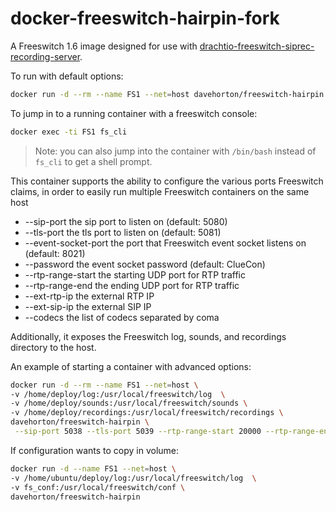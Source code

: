 # docker-freeswitch-hairpin-fork

A Freeswitch 1.6 image designed for use with [drachtio-freeswitch-siprec-recording-server](http://davehorton.github.io/drachtio-siprec-recording-server/).

To run with default options:
```bash
docker run -d --rm --name FS1 --net=host davehorton/freeswitch-hairpin freeswitch 
```
To jump in to a running container with a freeswitch console:
```bash
docker exec -ti FS1 fs_cli
```
> Note: you can also jump into the container with `/bin/bash` instead of `fs_cli` to get a shell prompt.

This container supports the ability to configure the various ports Freeswitch claims, in order to easily run multiple Freeswitch containers on the same host
* --sip-port the sip port to listen on (default: 5080)
* --tls-port the tls port to listen on (default: 5081)
* --event-socket-port the port that Freeswitch event socket listens on (default: 8021)
* --password the event socket password (default: ClueCon)
* --rtp-range-start the starting UDP port for RTP traffic
* --rtp-range-end the ending UDP port for RTP traffic
* --ext-rtp-ip the external RTP IP
* --ext-sip-ip the external SIP IP
* --codecs the list of codecs separated by coma

Additionally, it exposes the Freeswitch log, sounds, and recordings directory to the host.

An example of starting a container with advanced options:
```bash
docker run -d --rm --name FS1 --net=host \
-v /home/deploy/log:/usr/local/freeswitch/log  \
-v /home/deploy/sounds:/usr/local/freeswitch/sounds \
-v /home/deploy/recordings:/usr/local/freeswitch/recordings \
davehorton/freeswitch-hairpin \
 --sip-port 5038 --tls-port 5039 --rtp-range-start 20000 --rtp-range-end 21000
```

If configuration wants to copy in volume:
```bash
docker run -d --name FS1 --net=host \
-v /home/ubuntu/deploy/log:/usr/local/freeswitch/log  \
-v fs_conf:/usr/local/freeswitch/conf \
davehorton/freeswitch-hairpin
```
